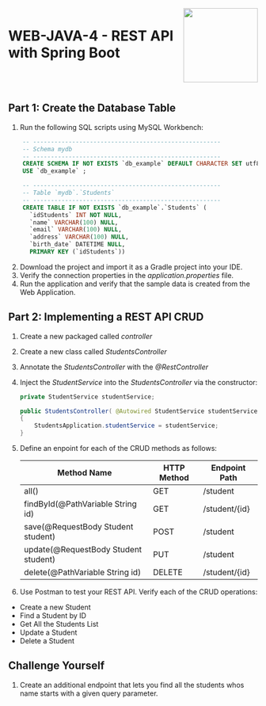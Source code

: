 <img align="right" width="150" height="150" src="https://media-exp1.licdn.com/dms/image/C4E0BAQF7BYCCZt5epw/company-logo_200_200/0?e=2159024400&v=beta&t=qUAFP9bUgBEEXGVQYpUXW1J_OiP8e0r4rFBpqp8OrxA">

# WEB-JAVA-4 - REST API with Spring Boot


 <br/>
 <br/>
 
 
 ## Part 1: Create the Database Table
1. Run the following SQL scripts using MySQL Workbench:
```sql
    -- -----------------------------------------------------
    -- Schema mydb
    -- -----------------------------------------------------
    CREATE SCHEMA IF NOT EXISTS `db_example` DEFAULT CHARACTER SET utf8 ;
    USE `db_example` ;

    -- -----------------------------------------------------
    -- Table `mydb`.`Students`
    -- -----------------------------------------------------
    CREATE TABLE IF NOT EXISTS `db_example`.`Students` (
      `idStudents` INT NOT NULL,
      `name` VARCHAR(100) NULL,
      `email` VARCHAR(100) NULL,
      `address` VARCHAR(100) NULL,
      `birth_date` DATETIME NULL,
      PRIMARY KEY (`idStudents`))
   ```
2. Download the project and import it as a Gradle project into your IDE.
3. Verify the connection properties in the *application.properties* file.
3. Run the application and verify that the sample data is created from the Web Application.

## Part 2: Implementing a REST API CRUD
1. Create a new packaged called *controller*
2. Create a new class called *StudentsController*
3. Annotate the *StudentsController* with the *@RestController*
4. Inject the *StudentService* into the *StudentsController* via the constructor:
    ```java
    private StudentService studentService;

    public StudentsController( @Autowired StudentService studentService )
    {
        StudentsApplication.studentService = studentService;
    }
    ``` 
5. Define an enpoint for each of the CRUD methods as follows:
  
   | Method Name                          | HTTP Method | Endpoint Path |
   |--------------------------------------|-------------|---------------|
   | all()                                | GET         | /student      |
   | findById(@PathVariable String id)    | GET         | /student/{id} |
   | save(@RequestBody Student student)   | POST        | /student      |
   | update(@RequestBody Student student) | PUT         | /student      |
   | delete(@PathVariable String id)      | DELETE      | /student/{id} |

6. Use Postman to test your REST API. Verify each of the CRUD operations:
* Create a new Student
* Find a Student by ID
* Get All the Students List
* Update a Student
* Delete a Student

## Challenge Yourself
1. Create an additional endpoint that lets you find all the students whos name starts with a given query parameter.
